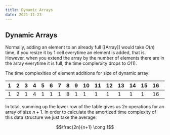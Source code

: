 ```yaml
---
title: Dynamic Arrays
date: 2021-11-23
---
```

## Dynamic Arrays
Normally, adding an element to an already full [[Array]] would take $O(n)$ time, if you resize it by 1 cell everytime an element is added, that is. However, when you extend the array by the number of elements there are in the array everytime it is full, the time complerxity drops to $O(1)$.

The time complexities of element additions for size of dynamic array:

| 1   | 2   | 3   | 4   | 5   | 6   | 7   | 8   | 9   | 10  | 11  | 12  | 13  | 14  | 15  | 16  | 17  |
| --- | --- | --- | --- | --- | --- | --- | --- | --- | --- | --- | --- | --- | --- | --- | --- | --- |
| 1   | 2   | 1   | 4   | 1   | 1   | 1   | 8   | 1   | 1   | 1   | 1   | 1   | 1   | 1   | 16  | 1   |

In total, summing up the lower row of the table gives us $2n$ operations for an array of size $n+1$. In order to calculate the amortized time complexity of this data structure we just take the average:

$$\frac{2n}{n+1} \cong 1$$